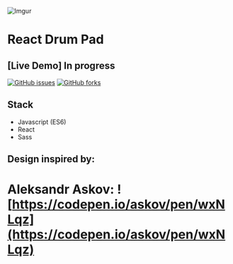 
![Imgur](https://i.imgur.com/0gHpUhk.png)

# React Drum Pad


## [Live Demo] In progress


[![GitHub issues](https://img.shields.io/github/issues/edXmO/react-calculator)](https://github.com/edXmO/react-calculator/issues)
[![GitHub forks](https://img.shields.io/github/forks/edXmO/react-calculator)](https://github.com/edXmO/react-calculator/network)

## Stack 

- Javascript (ES6)
- React
- Sass


## Design inspired by: 

# Aleksandr Askov: ![https://codepen.io/askov/pen/wxNLqz](https://codepen.io/askov/pen/wxNLqz)

